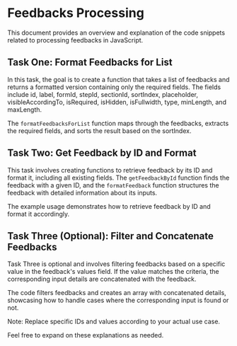 # Feedbacks Processing

This document provides an overview and explanation of the code snippets related to processing feedbacks in JavaScript.

## Task One: Format Feedbacks for List

In this task, the goal is to create a function that takes a list of feedbacks and returns a formatted version containing only the required fields. The fields include id, label, formId, stepId, sectionId, sortIndex, placeholder, visibleAccordingTo, isRequired, isHidden, isFullwidth, type, minLength, and maxLength.

The `formatFeedbacksForList` function maps through the feedbacks, extracts the required fields, and sorts the result based on the sortIndex.

## Task Two: Get Feedback by ID and Format

This task involves creating functions to retrieve feedback by its ID and format it, including all existing fields. The `getFeedbackById` function finds the feedback with a given ID, and the `formatFeedback` function structures the feedback with detailed information about its inputs.

The example usage demonstrates how to retrieve feedback by ID and format it accordingly.

## Task Three (Optional): Filter and Concatenate Feedbacks

Task Three is optional and involves filtering feedbacks based on a specific value in the feedback's values field. If the value matches the criteria, the corresponding input details are concatenated with the feedback.

The code filters feedbacks and creates an array with concatenated details, showcasing how to handle cases where the corresponding input is found or not.

Note: Replace specific IDs and values according to your actual use case.

Feel free to expand on these explanations as needed.
